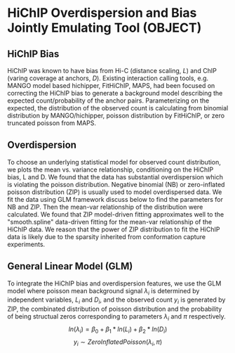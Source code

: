 # HiChIP Overdispersion and Bias Jointly Emulating Tool (OBJECT)

## HiChIP Bias

HiChIP was known to have bias from Hi-C (distance scaling, $L$) and ChIP (varing coverage at anchors, $D$). Existing interaction calling tools, e.g. MANGO model based hichipper, FitHiChIP, MAPS, had been focused on correcting the HiChIP bias to generate a background model describing the expected count/probability of the anchor pairs. Parameterizing on the expected, the distribution of the observed count is calculating from binomial distribution by MANGO/hichipper, poisson distribution by FitHiChIP, or zero truncated poisson from MAPS.

## Overdispersion

To choose an underlying statistical model for observed count distribution, we plots the mean vs. variance relationship, conditioning on the HiChIP bias, L and D. We found that the data has substantial overdispersion which is violating the poisson distribution. Negative binomial (NB) or zero-inflated poisson distribution (ZIP) is usually used to model overdispersed data. We fit the data using GLM framework discuss below to find the parameters for NB and ZIP. Then the mean-var relationship of the distribution were calculated. We found that ZIP model-driven fitting approximates well to the "smooth.spline" data-driven fitting for the mean-var relationship of the HiChIP data. We reason that the power of ZIP distribution to fit the HiChIP data is likely due to the sparsity inherited from conformation capture experiments.

## General Linear Model (GLM)

To integrate the HiChIP bias and overdispersion features, we use the GLM model where poisson mean background signal $\lambda_i$ is determined by independent variables, $L_i$ and $D_i$, and the observed count $y_i$ is generated by ZIP, the combinated distribution of poisson distribution and the probability of being structual zeros corresponding to parameters $\lambda_i$ and $\pi$ respectively.
$$ln(\lambda_i) = \beta_0 + \beta_1*ln(L_i) + \beta_2*ln(D_i)$$
$$y_i \sim ZeroInflatedPoisson(\lambda_i, \pi)$$
